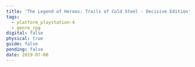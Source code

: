 ```yaml
---
title: 'The Legend of Heroes: Trails of Cold Steel - Decisive Edition'
tags:
  - platform_playstation-4
  - genre_rpg
digital: false
physical: true
guide: false
pending: false
date: 2019-07-08
---
```

